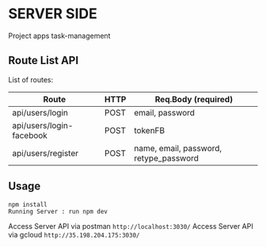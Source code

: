 # SERVER SIDE
Project apps task-management

## Route List API
List of routes:

|            Route           |  HTTP  |        Req.Body (required)             |
| -------------------------- | ------ | -------------------------------------- |
| api/users/login            | POST   | email, password                        |
| api/users/login-facebook   | POST   | tokenFB                                |
| api/users/register         | POST   | name, email, password, retype_password |

## Usage
```
npm install
Running Server : run npm dev
```

Access Server API via postman `http://localhost:3030/`
Access Server API via gcloud  `http://35.198.204.175:3030/`
